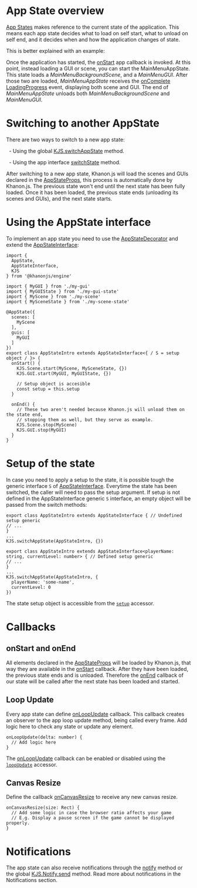 # App State overview
[App States](https://khanonjs.com/api-docs/modules/decorators_app_app_state.html) makes reference to the current state of the application. This means each app state decides what to load on self start, what to unload on self end, and it decides when and how the application changes of state.

This is better explained with an example:

Once the application has started, the [onStart](https://khanonjs.com/api-docs/classes/decorators_app.AppInterface.html#onStart) app callback is invoked. At this point, instead loading a GUI or scene, you can start the MainMenuAppState. This state loads a *MainMenuBackgroundScene*, and a *MainMenuGUI*. After those two are loaded, *MainMenuAppState* receives the [onComplete](https://khanonjs.com/api-docs/classes/base_loading_progress.LoadingProgress.html#onComplete) [LoadingProgress](https://khanonjs.com/api-docs/classes/base_loading_progress.LoadingProgress.html) event, displaying both scene and GUI. The end of *MainMenuAppState* unloads both *MainMenuBackgroundScene* and *MainMenuGUI*.

# Switching to another AppState

There are two ways to switch to a new app state:

&nbsp;
    -  Using the global [KJS.switchAppState](https://khanonjs.com/api-docs/functions/kjs.KJS.switchAppState.html) method.

&nbsp;
    -  Using the app interface [switchState](https://khanonjs.com/api-docs/classes/decorators_app.AppInterface.html#switchState) method.

After switching to a new app state, Khanon.js will load the scenes and GUIs declared in the [AppStateProps](https://khanonjs.com/api-docs/interfaces/decorators_app_app_state.AppStateProps.html), this process is automatically done by Khanon.js. The previous state won't end until the next state has been fully loaded. Once it has been loaded, the previous state ends (unloading its scenes and GUIs), and the next state starts.

# Using the AppState interface

To implement an app state you need to use the [AppStateDecorator](https://khanonjs.com/api-docs/functions/decorators_app_app_state.AppState.html) and extend the [AppStateInterface](https://khanonjs.com/api-docs/classes/decorators_app_app_state.AppStateInterface.html):
```
import {
  AppState,
  AppStateInterface,
  KJS
} from '@khanonjs/engine'

import { MyGUI } from './my-gui'
import { MyGUIState } from './my-gui-state'
import { MyScene } from './my-scene'
import { MySceneState } from './my-scene-state'

@AppState({
  scenes: [
    MyScene
  ],
  guis: [
    MyGUI
  ]
})
export class AppStateIntro extends AppStateInterface<{ / S = setup object / }> {
  onStart() {
    KJS.Scene.start(MyScene, MySceneState, {})
    KJS.GUI.start(MyGUI, MyGUIState, {})

    // Setup object is accesible
    const setup = this.setup
  }

  onEnd() {
    // These two aren't needed because Khanon.js will unload them on the state end,
    // stopping them as well, but they serve as example.
    KJS.Scene.stop(MyScene)
    KJS.GUI.stop(MyGUI)
  }
}
```

# Setup of the state

In case you need to apply a setup to the state, it is possible tough the generic interface `S` of [AppStateInterface](https://khanonjs.com/api-docs/classes/decorators_app_app_state.AppStateInterface.html).
Everytime the state has been switched, the caller will need to pass the setup argument. If setup is not defined in the AppStateInterface generic `S` interface, an empty object will be passed from the switch methods:
```
export class AppStateIntro extends AppStateInterface { // Undefined setup generic
// ...
}
...
KJS.switchAppState(AppStateIntro, {})
```
```
export class AppStateIntro extends AppStateInterface<playerName: string, currentLevel: number> { // Defined setup generic
// ...
}
...
KJS.switchAppState(AppStateIntro, {
  playerName: 'some-name',
  currentLevel: 0
})
```

The state setup object is accessible from the [`setup`](https://khanonjs.com/api-docs/classes/decorators_app_app_state.AppStateInterface.html#setup) accessor.

# Callbacks

onStart and onEnd
-----------------

All elements declared in the [AppStateProps](https://khanonjs.com/api-docs/interfaces/decorators_app_app_state.AppStateProps.html) will be loaded by Khanon.js, that way they are available in the [onStart](https://khanonjs.com/api-docs/classes/decorators_app_app_state.AppStateInterface.html#onStart) callback. After they have been loaded, the previous state ends and is unloaded. Therefore the [onEnd](https://khanonjs.com/api-docs/classes/decorators_app_app_state.AppStateInterface.html#onEnd) callback of our state will be called after the next state has been loaded and started.

## Loop Update

Every app state can define [onLoopUpdate](https://khanonjs.com/api-docs/classes/decorators_app_app_state.AppStateInterface.html#onLoopUpdate) callback. This callback creates an observer to the app loop update method, being called every frame. Add logic here to check any state or update any element.
```
onLoopUpdate(delta: number) {
  // Add logic here
}
```

The [onLoopUpdate](https://khanonjs.com/api-docs/classes/decorators_app_app_state.AppStateInterface.html#onLoopUpdate) callback can be enabled or disabled using the [`loopUpdate`](https://khanonjs.com/api-docs/classes/decorators_app_app_state.AppStateInterface.html#loopUpdate) accessor.

## Canvas Resize

Define the callback [onCanvasResize](https://khanonjs.com/api-docs/classes/decorators_app_app_state.AppStateInterface.html#onCanvasResize) to receive any new canvas resize.
```
onCanvasResize(size: Rect) {
  // Add some logic in case the browser ratio affects your game
  // E.g. Display a pause screen if the game cannot be displayed properly.
}
```

# Notifications

The app state can also receive notifications through the [notify](https://khanonjs.com/api-docs/classes/decorators_app_app_state.AppStateInterface.html#notify) method or the global [KJS.Notify.send](https://khanonjs.com/api-docs/functions/kjs.KJS.Notify.send.html) method. Read more about notifications in the Notifications section.